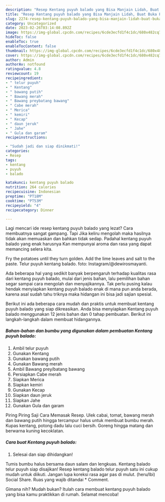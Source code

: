 ```yaml
---
description: "Resep Kentang puyuh balado yang Bisa Manjain Lidah, Buat Buka Puasa Bikin Ngiler"
title: "Resep Kentang puyuh balado yang Bisa Manjain Lidah, Buat Buka Puasa Bikin Ngiler"
slug: 2274-resep-kentang-puyuh-balado-yang-bisa-manjain-lidah-buat-buka-puasa-bikin-ngiler
category: Uncategorized
date: 2023-02-26T03:14:08.892Z
image: https://img-global.cpcdn.com/recipes/6cde3ecfd1f4c1dc/680x482cq70/kentang-puyuh-balado-foto-resep-utama.jpg
hideToc: false
enableToc: true
enableTocContent: false
thumbnail: https://img-global.cpcdn.com/recipes/6cde3ecfd1f4c1dc/680x482cq70/kentang-puyuh-balado-foto-resep-utama.jpg
cover: https://img-global.cpcdn.com/recipes/6cde3ecfd1f4c1dc/680x482cq70/kentang-puyuh-balado-foto-resep-utama.jpg
author: Admin
authorAv: notfound
ratingvalue: 4.8
reviewcount: 19
recipeingredient:
- " telur puyuh"
- " Kentang"
- " bawang putih"
- " Bawang merah"
- " Bawang preybatang bawang"
- " Cabe merah"
- " Merica"
- " kemiri"
- " Kecap"
- " daun jeruk"
- " Jahe"
- " Gula dan garam"
recipeinstructions:

- "Sudah jadi dan siap dinikmati!"
categories:
- Resep
tags:
- kentang
- puyuh
- balado

katakunci: kentang puyuh balado 
nutrition: 264 calories
recipecuisine: Indonesian
preptime: "PT18M"
cooktime: "PT53M"
recipeyield: "4"
recipecategory: Dinner

---
```



Lagi mencari ide resep kentang puyuh balado yang lezat? Cara membuatnya sangat gampang. Tapi Jika keliru mengolah maka hasilnya tidak akan memuaskan dan bahkan tidak sedap. Padahal kentang puyuh balado yang enak harusnya Kan mempunyai aroma dan rasa yang dapat memancing selera kita.


Fry the potatoes until they turn golden. Add the lime leaves and salt to the paste. Telur puyuh kentang balado. foto: Instagram/@dewirosmayanti.

Ada beberapa hal yang sedikit banyak berpengaruh terhadap kualitas rasa dari kentang puyuh balado, mulai dari jenis bahan, lalu pemilihan bahan segar sampai cara mengolah dan menyajikannya. Tak perlu pusing kalau hendak menyiapkan kentang puyuh balado enak di mana pun anda berada, karena asal sudah tahu triknya maka hidangan ini bisa jadi sajian spesial.


Berikut ini ada beberapa cara mudah dan praktis untuk membuat kentang puyuh balado yang siap dikreasikan. Anda bisa menyiapkan Kentang puyuh balado menggunakan 12 jenis bahan dan 0 tahap pembuatan. Berikut ini langkah-langkah dalam membuat hidangannya.

<!--inarticleads1-->

##### Bahan-bahan dan bumbu yang digunakan dalam pembuatan Kentang puyuh balado:

1. Ambil  telur puyuh
1. Gunakan  Kentang
1. Gunakan  bawang putih
1. Gunakan  Bawang merah
1. Ambil  Bawang prey/batang bawang
1. Persiapkan  Cabe merah
1. Siapkan  Merica
1. Siapkan  kemiri
1. Gunakan  Kecap
1. Siapkan  daun jeruk
1. Siapkan  Jahe
1. Gunakan  Gula dan garam


Piring Piring Saji Cara Memasak Resep. Ulek cabai, tomat, bawang merah dan bawang putih hingga tercampur halus untuk membuat bumbu merah. Kupas kentang, potong dadu lalu cuci bersih. Goreng hingga matang dan berwarna kuning kecoklatan. 

<!--inarticleads2-->

##### Cara buat Kentang puyuh balado:


1. Selesai dan siap dihidangkan!

Tumis bumbu halus bersama daun salam dan lengkuas. Kentang balado telur puyuh siap disajikan! Resep kentang balado telur puyuh satu ini cukup mudah untuk diikuti. Jangan lupa koreksi rasa agar pas di mulut. (heru/lbi) Social Share. Ruas yang wajib ditandai * Comment. 

Gimana nih? Mudah bukan? Itulah cara membuat kentang puyuh balado yang bisa kamu praktikkan di rumah. Selamat mencoba!
